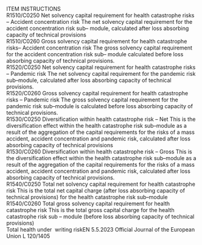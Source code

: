  
ITEM  INSTRUCTIONS  
R1510/C0250  Net solvency capital 
requirement for health 
catastrophe risks – 
Accident concentration 
risk  The net solvency capital requirement for the accident concentration risk sub– 
module, calculated after loss absorbing capacity of technical provisions  
R1510/C0260  Gross solvency capital 
requirement for health 
catastrophe risks– 
Accident concentration 
risk  The gross solvency capital requirement for the accident concentration risk sub– 
module calculated before loss absorbing capacity of technical provisions.  
R1520/C0250  Net solvency capital 
requirement for health 
catastrophe risks – 
Pandemic risk  The net solvency capital requirement for the pandemic risk sub–module, 
calculated after loss absorbing capacity of technical provisions.  
R1520/C0260  Gross solvency capital 
requirement for health 
catastrophe risks – 
Pandemic risk  The gross solvency capital requirement for the pandemic risk sub–module is 
calculated before loss absorbing capacity of technical provisions.  
R1530/C0250  Diversification within 
health catastrophe risk – 
Net  This is the diversification effect within the health catastrophe risk sub–module as a 
result of the aggregation of the capital requirements for the risks of a mass 
accident, accident concentration and pandemic risk, calculated after loss 
absorbing capacity of technical provisions  
R1530/C0260  Diversification within 
health catastrophe risk – 
Gross  This is the diversification effect within the health catastrophe risk sub–module as a 
result of the aggregation of the capital requirements for the risks of a mass 
accident, accident concentration and pandemic risk, calculated after loss 
absorbing capacity of technical provisions.  
R1540/C0250  Total net solvency capital 
requirement for health 
catastrophe risk  This is the total net capital charge (after loss absorbing capacity of technical 
provisions) for the health catastrophe risk sub–module  
R1540/C0260  Total gross solvency 
capital requirement for 
health catastrophe risk  This is the total gross capital charge for the health catastrophe risk sub – module 
(before loss absorbing capacity of technical provisions)  
Total health under ­
writing riskEN  5.5.2023 Official Journal of the European Union L 120/1405
